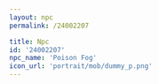 ```yaml
---
layout: npc
permalink: /24002207

title: Npc
id: '24002207'
npc_name: 'Poison Fog'
icon_url: 'portrait/mob/dummy_p.png'
---
```

